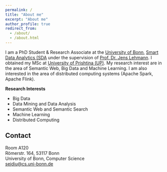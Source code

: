 ```yaml
---
permalink: /
title: "About me"
excerpt: "About me"
author_profile: true
redirect_from: 
  - /about/
  - /about.html
---
```


I am a PhD Student & Research Associate at the [University of Bonn](https://www.uni-bonn.de/), [Smart Data Analytics (SDA](http://sda.tech) under the supervision of [Prof. Dr. Jens Lehmann](http://jens-lehmann.org/). I obtained my MSc at [University of Prishtina (UP)](http://uni-pr.edu/). My research interest are in the area of Semantic Web, Big Data and Machine Learning. I am also interested in the area of distributed computing systems (Apache Spark, Apache Flink).

**Research Interests**
 * Big Data
 * Data Mining and Data Analysis
 * Semantic Web and Semantic Search
 * Machine Learning
 * Distributed Computing

**Contact**
------
Room A120  
Römerstr. 164, 53117 Bonn  
University of Bonn, Computer Science   
<sejdiu@cs.uni-bonn.de>  
